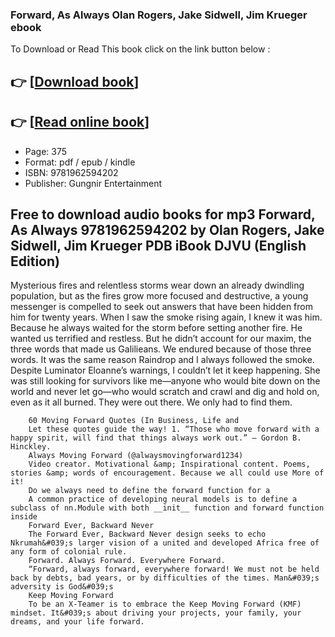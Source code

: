### Forward, As Always Olan Rogers, Jake Sidwell, Jim Krueger ebook

To Download or Read This book click on the link button below :

## 👉  [**[Download book](http://filesbooks.info/download.php?group=book&from=github.com&id=720263&lnk=1064 "Download book")**]

## 👉  [**[Read online book](http://filesbooks.info/download.php?group=book&from=github.com&id=720263&lnk=1064 "Read online book")**]


* Page: 375
* Format: pdf / epub / kindle
* ISBN: 9781962594202
* Publisher: Gungnir Entertainment



## Free to download audio books for mp3 Forward, As Always 9781962594202 by Olan Rogers, Jake Sidwell, Jim Krueger PDB iBook DJVU (English Edition)



Mysterious fires and relentless storms wear down an already dwindling population, but as the fires grow more focused and destructive, a young messenger is compelled to seek out answers that have been hidden from him for twenty years. When I saw the smoke rising again, I knew it was him. Because he always waited for the storm before setting another fire. He wanted us terrified and restless. But he didn’t account for our maxim, the three words that made us Galilieans. We endured because of those three words. It was the same reason Raindrop and I always followed the smoke. Despite Luminator Eloanne’s warnings, I couldn’t let it keep happening. She was still looking for survivors like me—anyone who would bite down on the world and never let go—who would scratch and crawl and dig and hold on, even as it all burned. They were out there. We only had to find them.


        60 Moving Forward Quotes (In Business, Life and
        Let these quotes guide the way! 1. “Those who move forward with a happy spirit, will find that things always work out.” ― Gordon B. Hinckley.
        Always Moving Forward (@alwaysmovingforward1234)
        Video creator. Motivational &amp; Inspirational content. Poems, stories &amp; words of encouragement. Because we all could use More of it!
        Do we always need to define the forward function for a
        A common practice of developing neural models is to define a subclass of nn.Module with both __init__ function and forward function inside 
        Forward Ever, Backward Never
        The Forward Ever, Backward Never design seeks to echo Nkrumah&#039;s larger vision of a united and developed Africa free of any form of colonial rule.
        Forward. Always Forward. Everywhere Forward.
        “Forward, always forward, everywhere forward! We must not be held back by debts, bad years, or by difficulties of the times. Man&#039;s adversity is God&#039;s 
        Keep Moving Forward
        To be an X-Teamer is to embrace the Keep Moving Forward (KMF) mindset. It&#039;s about driving your projects, your family, your dreams, and your life forward.
    




